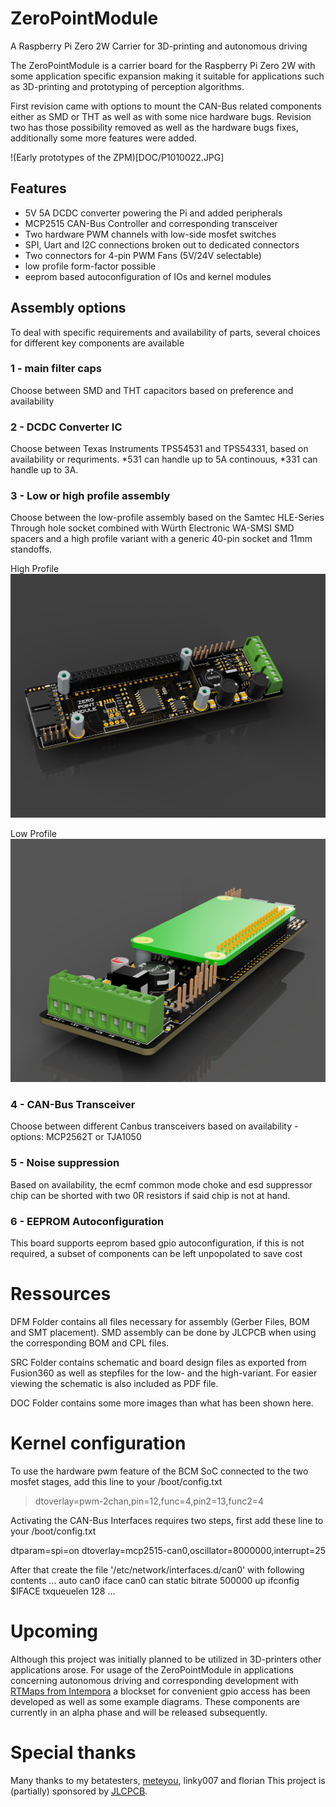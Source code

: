 # ZeroPointModule
 A Raspberry Pi Zero 2W Carrier for 3D-printing and autonomous driving
 
The ZeroPointModule is a carrier board for the Raspberry Pi Zero 2W with some application specific expansion making it suitable for applications such as 3D-printing and prototyping of perception algorithms.

First revision came with options to mount the CAN-Bus related components either as SMD or THT as well as with some nice hardware bugs.
Revision two has those possibility removed as well as the hardware bugs fixes, additionally some more features were added.

!(Early prototypes of the ZPM)[DOC/P1010022.JPG]

## Features
- 5V 5A DCDC converter powering the Pi and added peripherals
- MCP2515 CAN-Bus Controller and corresponding transceiver
- Two hardware PWM channels with low-side mosfet switches
- SPI, Uart and I2C connections broken out to dedicated connectors
- Two connectors for 4-pin PWM Fans (5V/24V selectable)
- low profile form-factor possible
- eeprom based autoconfiguration of IOs and kernel modules


## Assembly options
To deal with specific requirements and availability of parts, several choices for different key components are available

### 1 - main filter caps
Choose between SMD and THT capacitors based on preference and availability

### 2 - DCDC Converter IC
Choose between Texas Instruments TPS54531 and TPS54331, based on availability or requriments. *531 can handle up to 5A continouus, *331 can handle up to 3A.

### 3 - Low or high profile assembly

Choose between the low-profile assembly based on the Samtec HLE-Series Through hole socket combined with Würth Electronic WA-SMSI SMD spacers and a high profile variant with a generic 40-pin socket and 11mm standoffs.

High Profile
![High Profile Variant](/DOC/PCB-HighV2_2022-Dec-26_01-16-51PM-000_CustomizedView3909409397.png)

Low Profile
![Low Profile Variant](/DOC/PCB-Low_2022-Dec-26_01-30-59PM-000_CustomizedView15816249176.png)

### 4 - CAN-Bus Transceiver
Choose between different Canbus transceivers based on availability - options: MCP2562T or TJA1050

### 5 - Noise suppression
Based on availability, the ecmf common mode choke and esd suppressor chip can be shorted with two 0R resistors if said chip is not at hand.

### 6 - EEPROM Autoconfiguration
This board supports eeprom based gpio autoconfiguration, if this is not required, a subset of components can be left unpopolated to save cost

# Ressources

DFM Folder contains all files necessary for assembly (Gerber Files, BOM and SMT placement). SMD assembly can be done by JLCPCB when using the corresponding BOM and CPL files.

SRC Folder contains schematic and board design files as exported from Fusion360 as well as stepfiles for the low- and the high-variant.
For easier viewing the schematic is also included as PDF file.

DOC Folder contains some more images than what has been shown here.

# Kernel configuration

To use the hardware pwm feature of the BCM SoC connected to the two mosfet stages, add this line to your /boot/config.txt
> dtoverlay=pwm-2chan,pin=12,func=4,pin2=13,func2=4

Activating the CAN-Bus Interfaces requires two steps, first add these line to your /boot/config.txt

dtparam=spi=on
dtoverlay=mcp2515-can0,oscillator=8000000,interrupt=25 

After that create the file '/etc/network/interfaces.d/can0' with following contents
...
auto can0
iface can0 can static
    bitrate 500000
    up ifconfig $IFACE txqueuelen 128
...

# Upcoming

Although this project was initially planned to be utilized in 3D-printers other applications arose. For usage of the ZeroPointModule in applications concerning autonomous driving and corresponding development with [RTMaps from Intempora](https://intempora.com/products/rtmaps/) a blockset for convenient gpio access has been developed as well as some example diagrams. These components are currently in an alpha phase and will be released subsequently.


# Special thanks

Many thanks to my betatesters, [meteyou](https://github.com/meteyou), linky007 and florian
This project is (partially) sponsored by [JLCPCB](https://jlcpcb.com/).



